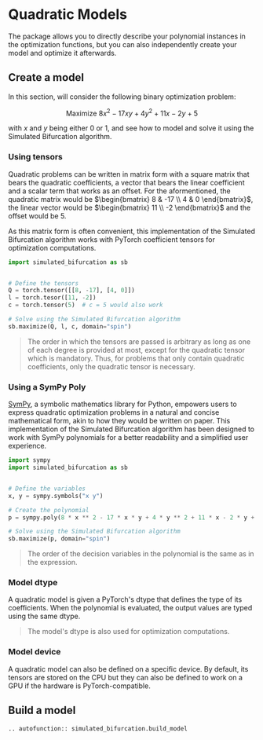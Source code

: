 # Quadratic Models

The package allows you to directly describe your polynomial instances in the optimization functions, but you can also independently create your model and optimize it afterwards.

## Create a model

In this section, will consider the following binary optimization problem:

$$\text{Maximize } 8x^{2} - 17xy + 4y^{2} + 11x -2y + 5$$

with $x$ and $y$ being either $0$ or $1$, and see how to model and solve it using the Simulated Bifurcation algorithm.

### Using tensors

Quadratic problems can be written in matrix form with a square matrix that bears the quadratic coefficients, a vector that bears the linear coefficient and a scalar term that works as an offset. For the aformentioned, the quadratic matrix would be $\begin{bmatrix} 8 & -17 \\ 4 & 0 \end{bmatrix}$, the linear vector would be $\begin{bmatrix} 11 \\ -2 \end{bmatrix}$ and the offset would be $5$.

As this matrix form is often convenient, this implementation of the Simulated Bifurcation algorithm works with PyTorch coefficient tensors for optimization computations.

```python
import simulated_bifurcation as sb


# Define the tensors
Q = torch.tensor([[8, -17], [4, 0]])
l = torch.tesor([11, -2])
c = torch.tensor(5)  # c = 5 would also work

# Solve using the Simulated Bifurcation algorithm
sb.maximize(Q, l, c, domain="spin") 
```

> The order in which the tensors are passed is arbitrary as long as one of each degree is provided at most, except for the quadratic tensor which is mandatory. Thus, for problems that only contain quadratic coefficients, only the quadratic tensor is necessary.

### Using a SymPy Poly

[SymPy](https://www.sympy.org/), a symbolic mathematics library for Python, empowers users to express quadratic optimization problems in a natural and concise mathematical form, akin to how they would be written on paper. This implementation of the Simulated Bifurcation algorithm has been designed to work with SymPy polynomials for a better readability and a simplified user experience.

```python
import sympy
import simulated_bifurcation as sb


# Define the variables
x, y = sympy.symbols("x y")

# Create the polynomial
p = sympy.poly(8 * x ** 2 - 17 * x * y + 4 * y ** 2 + 11 * x - 2 * y + 5)

# Solve using the Simulated Bifurcation algorithm
sb.maximize(p, domain="spin") 
```

> The order of the decision variables in the polynomial is the same as in the expression.

### Model dtype

A quadratic model is given a PyTorch's dtype that defines the type of its coefficients. When the polynomial is evaluated, the output values are typed using the same dtype.

> The model's dtype is also used for optimization computations.

### Model device

A quadratic model can also be defined on a specific device. By default, its tensors are stored on the CPU but they can also be defined to work on a GPU if the hardware is PyTorch-compatible.

## Build a model

```{eval-rst}
.. autofunction:: simulated_bifurcation.build_model
```

<!--
    TODO:
    ## Evaluation
    ## Model optimization
-->
